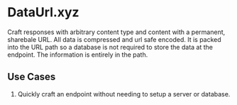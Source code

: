 # DataUrl.xyz

Craft responses with arbitrary content type and content with a permanent, sharebale URL. All data is compressed and url safe 
encoded. It is packed into the URL path so a database is not required to store the data at the endpoint. The information is
entirely in the path. 

## Use Cases

1) Quickly craft an endpoint without needing to setup a server or database.
